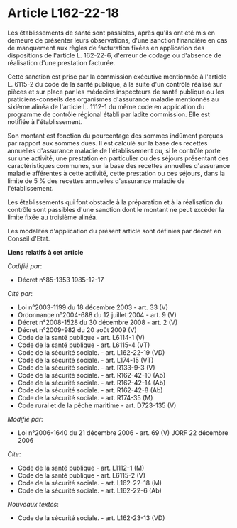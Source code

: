 # Article L162-22-18

Les établissements de santé sont passibles, après qu'ils ont été mis en demeure de présenter leurs observations, d'une
sanction financière en cas de manquement aux règles de facturation fixées en application des dispositions de l'article L.
162-22-6, d'erreur de codage ou d'absence de réalisation d'une prestation facturée.

Cette sanction est prise par la commission exécutive mentionnée à l'article L. 6115-2 du code de la santé publique, à la
suite d'un contrôle réalisé sur pièces et sur place par les médecins inspecteurs de santé publique ou les praticiens-conseils
des organismes d'assurance maladie mentionnés au sixième alinéa de l'article L. 1112-1 du même code en application du
programme de contrôle régional établi par ladite commission. Elle est notifiée à l'établissement.

Son montant est fonction du pourcentage des sommes indûment perçues par rapport aux sommes dues. Il est calculé sur la base
des recettes annuelles d'assurance maladie de l'établissement ou, si le contrôle porte sur une activité, une prestation en
particulier ou des séjours présentant des caractéristiques communes, sur la base des recettes annuelles d'assurance maladie
afférentes à cette activité, cette prestation ou ces séjours, dans la limite de 5 % des recettes annuelles d'assurance
maladie de l'établissement.

Les établissements qui font obstacle à la préparation et à la réalisation du contrôle sont passibles d'une sanction dont le
montant ne peut excéder la limite fixée au troisième alinéa.

Les modalités d'application du présent article sont définies par décret en Conseil d'Etat.

**Liens relatifs à cet article**

_Codifié par_:

  - Décret n°85-1353 1985-12-17

_Cité par_:

  - Loi n°2003-1199 du 18 décembre 2003 - art. 33 (V)
  - Ordonnance n°2004-688 du 12 juillet 2004 - art. 9 (V)
  - Décret n°2008-1528 du 30 décembre 2008 - art. 2 (V)
  - Décret n°2009-982 du 20 août 2009 (V)
  - Code de la santé publique - art. L6114-1 (V)
  - Code de la santé publique - art. L6115-4 (VT)
  - Code de la sécurité sociale. - art. L162-22-19 (VD)
  - Code de la sécurité sociale. - art. L174-15 (VT)
  - Code de la sécurité sociale. - art. R133-9-3 (V)
  - Code de la sécurité sociale. - art. R162-42-10 (Ab)
  - Code de la sécurité sociale. - art. R162-42-14 (Ab)
  - Code de la sécurité sociale. - art. R162-42-8 (Ab)
  - Code de la sécurité sociale. - art. R174-35 (M)
  - Code rural et de la pêche maritime - art. D723-135 (V)

_Modifié par_:

  - Loi n°2006-1640 du 21 décembre 2006 - art. 69 (V) JORF 22 décembre 2006

_Cite_:

  - Code de la santé publique - art. L1112-1 (M)
  - Code de la santé publique - art. L6115-2 (V)
  - Code de la sécurité sociale. - art. L162-22-18 (M)
  - Code de la sécurité sociale. - art. L162-22-6 (Ab)

_Nouveaux textes_:

  - Code de la sécurité sociale. - art. L162-23-13 (VD)
